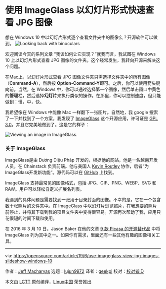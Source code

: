 [#]: collector: (lujun9972)
[#]: translator: (geekpi)
[#]: reviewer: ( )
[#]: publisher: ( )
[#]: url: ( )
[#]: subject: (Use ImageGlass to quickly view JPG images as a slideshow)
[#]: via: (https://opensource.com/article/19/6/use-imageglass-view-jpg-images-slideshow-windows-10)
[#]: author: (Jeff Macharyas https://opensource.com/users/jeffmacharyas)

使用 ImageGlass 以幻灯片形式快速查看 JPG 图像
======
想在 Windows 10 中以幻灯片形式逐个查看文件夹中的图像么？开源软件可以做到。
![Looking back with binoculars][1]

欢迎阅读今天的系列文章 “我该如何让它实现？”就我而言，我试图在 Windows 10 上以幻灯片形式查看 JPG 图像的文件夹。这个经常发生，我转向开源来解决这个问题。

在Mac上，以幻灯片形式查看 JPG 图像文件夹只需选择文件夹中的所有图像（**Command-A**），然后按 **Option-Command-Y**即可。之后，你可以使用箭头键向前。当然，在 Windows 中，你可以通过选择第一个图像，然后单击窗口中黄色的**管理**栏，然后选择**幻灯片**来执行类似的操作。在那里，你可以控制速度，但只能做到：慢，中，快。

我希望像在 Windows 中能像 Mac 一样翻下一张图片。自然地，我 google 搜索了一下并找到了一个方案。我发现了 [ImageGlass][2] 这个开源应用，许可证是 [GPL 3.0][3]，并且它完美地做到了。这是它的样子：

![Viewing an image in ImageGlass.][4]

### 关于 ImageGlass

ImageGlass是由 Dương Diệu Pháp 开发的，根据他的网站，他是一名越南开发人员，在 Chainstack 负责前端。他与美国人 [Kevin Routley][5] 协作，后者“为ImageGlass开发新功能”。源代码可以在 [GitHub][6] 上找到。

ImageGlass 支持最常见的图像格式，包括 JPG、GIF、PNG、WEBP、SVG 和 RAW。用户可以轻松自定义扩展名列表。

我遇到的具体问题是需要找到一张用于目录封面的图像。不幸的是，它在一个包含数十张照片的文件夹中。在 ImageGlass 中以幻灯片浏览照片，在我想要的照片前停止，并将其下载到我的项目文件夹中变得很容易。开源再次帮助了我，应用只花很短的时间下载和使用。

在 2016 年 3 月 10 日，Jason Baker 在他的文章 [9 款 Picasa 的开源替代品][7] 中将 ImageGlass 列为其中之一。如果你有需求，里面还有一些其他有趣的图像相关工具。

--------------------------------------------------------------------------------

via: https://opensource.com/article/19/6/use-imageglass-view-jpg-images-slideshow-windows-10

作者：[Jeff Macharyas][a]
选题：[lujun9972][b]
译者：[geekpi](https://github.com/geekpi)
校对：[校对者ID](https://github.com/校对者ID)

本文由 [LCTT](https://github.com/LCTT/TranslateProject) 原创编译，[Linux中国](https://linux.cn/) 荣誉推出

[a]: https://opensource.com/users/jeffmacharyas
[b]: https://github.com/lujun9972
[1]: https://opensource.com/sites/default/files/styles/image-full-size/public/lead-images/look-binoculars-sight-see-review.png?itok=NOw2cm39 (Looking back with binoculars)
[2]: https://imageglass.org/
[3]: https://github.com/d2phap/ImageGlass/blob/master/LICENSE
[4]: https://opensource.com/sites/default/files/uploads/imageglass-screenshot.png (Viewing an image in ImageGlass.)
[5]: https://github.com/fire-eggs
[6]: https://github.com/d2phap/ImageGlass
[7]: https://opensource.com/alternatives/picasa
